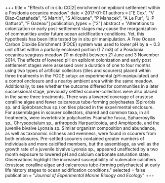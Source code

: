 +++
title = "Effects of in situ CO|2| enrichment on epibiont settlement within a Posidonia oceanica meadow"
date = 2017-01-01
authors = ["E Cox", "V Diaz-Castañeda", "S Martin", "S Alliouane", "P Mahacek", "A Le Fur", "J-P Gattuso", "F Gazeau"]
publication_types = ["2"]
abstract = "Alterations to colonization or early post-settlement stages may cause the reorganization of communities under future ocean acidification conditions. Yet, this hypothesis has been little tested by in situ pH manipulation. A Free Ocean Carbon Dioxide Enrichment (FOCE) system was used to lower pH by a ~ 0.3 unit offset within a partially enclosed portion (1.7 m3) of a Posidonia oceanica seagrass meadow (11 m depth) between 21 June and 3 November 2014. The effects of lowered pH on epibiont colonization and early post settlement stages were assessed over a duration of one to four months using two types of artificial collectors (tiles and scourers) placed within three treatments in the FOCE setup: an experimental (pH-manipulated) and a control enclosure and a nearby ambient area within the same meadow. Additionally, to see whether the outcome differed for communities in a later successional stage, previously settled scourer-collectors were also placed in the same three treatments. There was a lowered coverage of crustose coralline algae and fewer calcareous tube-forming polychaetes (Spirorbis sp. and Spirobranchus sp.) on tiles placed in the experimental enclosure. For assemblages in scourer collectors, shared and common taxa, in all treatments, were invertebrate polychaetes Psamathe fusca, Sphaerosyllis sp., Chrysopetalum sp., arthropods Harpacticoida, and Amphipoda, and the juvenile bivalve Lyonsia sp. Similar organism composition and abundance, as well as taxonomic richness and evenness, were found in scourers from both enclosures. Pre-settled scourers contained greater numbers of individuals and more calcified members, but the assemblage, as well as the growth rate of a juvenile bivalve Lyonsia sp., appeared unaffected by a two month exposure to lowered pH and calcium carbonate saturation state. Observations highlight the increased susceptibility of vulnerable calcifiers (crustose coralline algae and calcareous tube-forming polychaetes) at early life history stages to ocean acidification conditions."
selected = false
publication = "*Journal of Experimental Marine Biology and Ecology*"
+++

